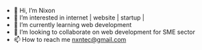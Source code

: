 - 👋 Hi, I’m Nixon
- 👀 I’m interested in internet | website | startup |
- 🌱 I’m currently learning web development
- 💞️ I’m looking to collaborate on web development for SME sector
- 📫 How to reach me nxntec@gmail.com

<!---
nxntec/nxntec is a ✨ special ✨ repository because its `README.md` (this file) appears on your GitHub profile.
You can click the Preview link to take a look at your changes.
--->
